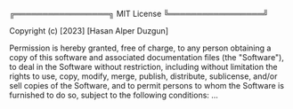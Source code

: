 ╔═════════════════╗
MIT License
╚═════════════════╝

Copyright (c) [2023] [Hasan Alper Duzgun]

Permission is hereby granted, free of charge, to any person obtaining a copy
of this software and associated documentation files (the "Software"), to deal
in the Software without restriction, including without limitation the rights
to use, copy, modify, merge, publish, distribute, sublicense, and/or sell
copies of the Software, and to permit persons to whom the Software is
furnished to do so, subject to the following conditions:
...
